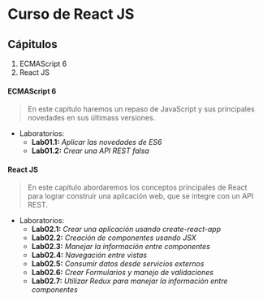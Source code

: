 # Curso de React JS

## Cápitulos

1. ECMAScript 6
2. React JS

#### ECMAScript 6

> En este capítulo haremos un repaso de JavaScript y sus principales novedades en sus últimass versiones.

- Laboratorios:
  - **Lab01.1:** *Aplicar las novedades de ES6*
  - **Lab01.2:** *Crear una API REST falsa*

#### React JS

> En este capítulo abordaremos los conceptos principales de React para lograr construir una aplicación web, que se integre con un API REST.

- Laboratorios:
  - **Lab02.1:** *Crear una aplicación usando create-react-app*
  - **Lab02.2:** *Creación de componentes usando JSX*
  - **Lab02.3:** *Manejar la información entre componentes*
  - **Lab02.4:** *Navegación entre vistas*
  - **Lab02.5:** *Consumir datos desde servicios externos*
  - **Lab02.6:** *Crear Formularios y manejo de validaciones*
  - **Lab02.7:** *Utilizar Redux para manejar la información entre componentes*